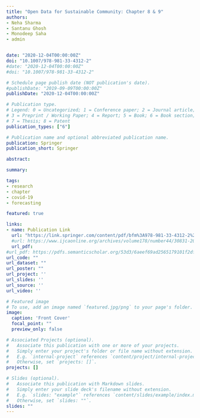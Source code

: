 ```yaml
---
title: "Open Data for Sustainable Community: Chapter 8 & 9"
authors: 
- Neha Sharma
- Santanu Ghosh
- Monodeep Saha
- admin


date: "2020-12-04T00:00:00Z"
doi: "10.1007/978-981-33-4312-2"
#date: "2020-12-04T00:00:00Z"
#doi: "10.1007/978-981-33-4312-2"

# Schedule page publish date (NOT publication's date).
#publishDate: "2019-09-09T00:00:00Z"
publishDate: "2020-12-04T00:00:00Z"

# Publication type.
# Legend: 0 = Uncategorized; 1 = Conference paper; 2 = Journal article;
# 3 = Preprint / Working Paper; 4 = Report; 5 = Book; 6 = Book section;
# 7 = Thesis; 8 = Patent
publication_types: ["6"]

# Publication name and optional abbreviated publication name.
publication: Springer
publication_short: Springer

abstract: 

summary: 

tags:
- research
- chapter
- covid-19
- forecasting

featured: true

links:
- name: Publication Link
  url: "https://link.springer.com/content/pdf/bfm%3A978-981-33-4312-2%2F1.pdf"
  #url: https://www.ijcaonline.org/archives/volume178/number44/30831-2019919323
  url_pdf: 
#url_pdf: https://pdfs.semanticscholar.org/53d3/6aeef69ad2565179101f2df971e34f156d87.pdf
url_code: ""
url_dataset: ""
url_poster: ""
url_project: ''
url_slides: ''
url_source: ''
url_video: ''

# Featured image
# To use, add an image named `featured.jpg/png` to your page's folder. 
image:
  caption: 'Front Cover'
  focal_point: ""
  preview_only: false

# Associated Projects (optional).
#   Associate this publication with one or more of your projects.
#   Simply enter your project's folder or file name without extension.
#   E.g. `internal-project` references `content/project/internal-project/index.md`.
#   Otherwise, set `projects: []`.
projects: []

# Slides (optional).
#   Associate this publication with Markdown slides.
#   Simply enter your slide deck's filename without extension.
#   E.g. `slides: "example"` references `content/slides/example/index.md`.
#   Otherwise, set `slides: ""`.
slides: ""
---
```


